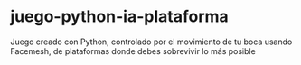 # juego-python-ia-plataforma
Juego creado con Python, controlado por el movimiento de tu boca usando Facemesh, de plataformas donde debes sobrevivir lo más posible
